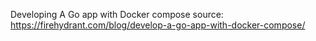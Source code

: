 Developing  A Go app with Docker compose 
source: https://firehydrant.com/blog/develop-a-go-app-with-docker-compose/
